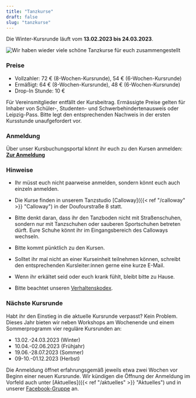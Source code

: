 ```yaml
---
title: "Tanzkurse"
draft: false
slug: "tanzkurse"
---
```


Die Winter-Kursrunde läuft vom **13.02.2023 bis 24.03.2023**.

![Wir haben wieder viele schöne Tanzkurse für euch zusammengestellt](kursplan.jpg)

### Preise
- Vollzahler: 72 € (8-Wochen-Kursrunde), 54 € (6-Wochen-Kursrunde)
- Ermäßigt:   64 € (8-Wochen-Kursrunde), 48 € (6-Wochen-Kursrunde)
- Drop-In Stunde: 10 €

Für Vereinsmitglieder entfällt der Kursbeitrag. Ermässigte Preise gelten für Inhaber von Schüler-, Studenten- und Schwerbehindertenausweis oder Leipzig-Pass. Bitte legt den entsprechenden Nachweis in der ersten Kursstunde unaufgefordert vor.

### Anmeldung
Über unser Kursbuchungsportal könnt ihr euch zu den Kursen anmelden:  
**[Zur Anmeldung](https://scl.swinggeeks.de/SCL2023-02/)**

### Hinweise
- Ihr müsst euch nicht paarweise anmelden, sondern könnt euch auch einzeln anmelden.

- Die Kurse finden in unserem Tanzstudio [Calloway]({{< ref "/calloway" >}} "Calloway") in der Doufourstraße 8 statt.

- Bitte denkt daran, dass ihr den Tanzboden nicht mit Straßenschuhen, sondern nur mit Tanzschuhen oder sauberen Sportschuhen betreten dürft. Eure Schuhe könnt ihr im Eingangsbereich des Calloways wechseln.

- Bitte kommt pünktlich zu den Kursen.

- Solltet ihr mal nicht an einer Kurseinheit teilnehmen können, schreibt den entsprechenden Kursleiter:innen gerne eine kurze E-Mail. 

- Wenn ihr erkältet seid oder euch krank fühlt, bleibt bitte zu Hause. 

- Bitte beachtet unseren [Verhaltenskodex](https://docs.google.com/document/d/1EpcW5ju8RwoBK17TJuWFc2o_GQM9j8C42rYCSFf-o08/edit).


### Nächste Kursrunde
Habt ihr den Einstieg in die aktuelle Kursrunde verpasst? Kein Problem. Dieses Jahr bieten wir neben Workshops am Wochenende und einem Sommerprogramm vier reguläre Kursrunden an:
- 13.02.-24.03.2023 (Winter)
- 10.04.-02.06.2023 (Frühjahr)
- 19.06.-28.07.2023 (Sommer)
- 09-10.-01.12.2023 (Herbst)

Die Anmeldung öffnet erfahrungsgemäß jeweils etwa zwei Wochen vor Beginn einer neuen Kursrunde. Wir kündigen die Öffnung der Anmeldung im Vorfeld auch unter [Aktuelles]({{< ref "/aktuelles" >}} "Aktuelles") und in unserer [Facebook-Gruppe](https://www.facebook.com/groups/swingconnection.leipzig) an.

